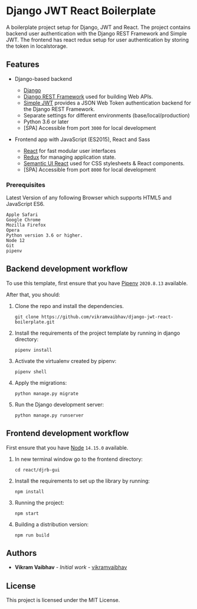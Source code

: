 # Django JWT React Boilerplate

A boilerplate project setup for Django, JWT and React. The project contains backend user authentication with the Django REST Framework and Simple JWT. The frontend has react redux setup for user authentication by storing the token in localstorage.

## Features

- Django-based backend

  - [Django](https://www.djangoproject.com/)
  - [Django REST Framework](https://www.django-rest-framework.org/) used for building Web APIs.
  - [Simple JWT](https://github.com/SimpleJWT/django-rest-framework-simplejwt) provides a JSON Web Token authentication backend for the Django REST Framework.
  - Separate settings for different environments (base/local/production)
  - Python 3.6 or later
  - [SPA] Accessible from port `3000` for local development

- Frontend app with JavaScript (ES2015), React and Sass

  - [React](https://facebook.github.io/react/) for fast modular user interfaces
  - [Redux](https://redux.js.org/) for managing application state.
  - [Semantic UI React](https://react.semantic-ui.com/) used for CSS stylesheets & React components.
  - [SPA] Accessible from port `8000` for local development

### Prerequisites

Latest Version of any following Browser which supports HTML5 and JavaScript ES6.

```
Apple Safari
Google Chrome
Mozilla Firefox
Opera
Python version 3.6 or higher.
Node 12
Git
pipenv
```

## Backend development workflow

To use this template, first ensure that you have
[Pipenv](https://pipenv.readthedocs.io/en/latest/) `2020.8.13` available.

After that, you should:

1. Clone the repo and install the dependencies.
   ```
   git clone https://github.com/vikramvaibhav/django-jwt-react-boilerplate.git
   ```
2. Install the requirements of the project template by running in django directory:
   ```
   pipenv install
   ```
3. Activate the virtualenv created by pipenv:
   ```
   pipenv shell
   ```
4. Apply the migrations:
   ```
   python manage.py migrate
   ```
5. Run the Django development server:
   ```
   python manage.py runserver
   ```

## Frontend development workflow

First ensure that you have
[Node](https://nodejs.org/en/) `14.15.0` available.

1. In new terminal window go to the frontend directory:
   ```
   cd react/djrb-gui
   ```
2. Install the requirements to set up the library by running:
   ```
   npm install
   ```
3. Running the project:
   ```
   npm start
   ```
4. Building a distribution version:
   ```
   npm run build
   ```

## Authors

- **Vikram Vaibhav** - _Initial work_ - [vikramvaibhav](https://github.com/vikramvaibhav)

## License

This project is licensed under the MIT License.
